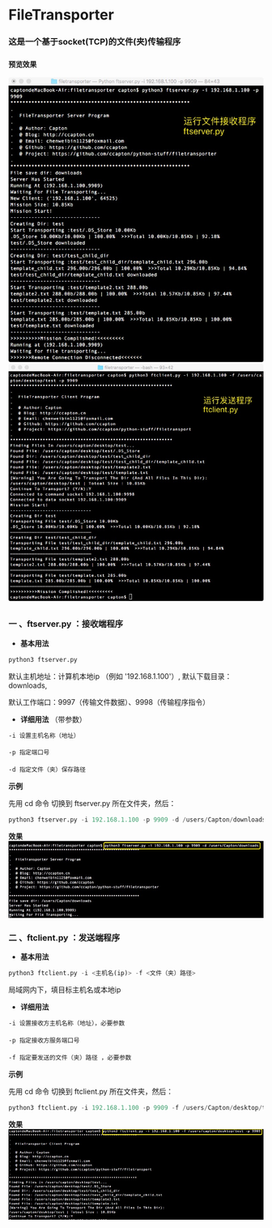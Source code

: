 # FileTransporter

### 这是一个基于socket(TCP)的文件(夹)传输程序

### `预览效果`
![](resource/runserver2.jpeg)
![](resource/runclient2.jpeg)
##


### 一 、ftserver.py ：**接收端程序**
 
 * **基本用法**
```python
python3 ftserver.py 
```
默认主机地址：计算机本地ip （例如 '192.168.1.100'）,  默认下载目录： downloads,

默认工作端口：9997（传输文件数据）、9998（传输程序指令）

* **详细用法**  （带参数）
```html
-i 设置主机名称（地址）

-p 指定端口号

-d 指定文件（夹）保存路径 
```
**示例**

先用 cd 命令 切换到 ftserver.py 所在文件夹，然后：
```python
python3 ftserver.py -i 192.168.1.100 -p 9909 -d /users/Capton/downloads
```
**效果**
![](resource/runserver.jpeg) 


### 二 、ftclient.py ：**发送端程序**
 * **基本用法**
```python
python3 ftclient.py -i <主机名(ip)> -f <文件（夹）路径>
```
局域网内下，填目标主机名或本地ip
* **详细用法**  
```html
-i 设置接收方主机名称（地址），必要参数

-p 指定接收方服务端口号

-f 指定要发送的文件（夹）路径 ，必要参数
```
**示例**

先用 cd 命令 切换到 ftclient.py 所在文件夹，然后：
```python
python3 ftclient.py -i 192.168.1.100 -p 9909 -f /users/Capton/desktop/test
```
**效果**
![](resource/runclient.jpg) 